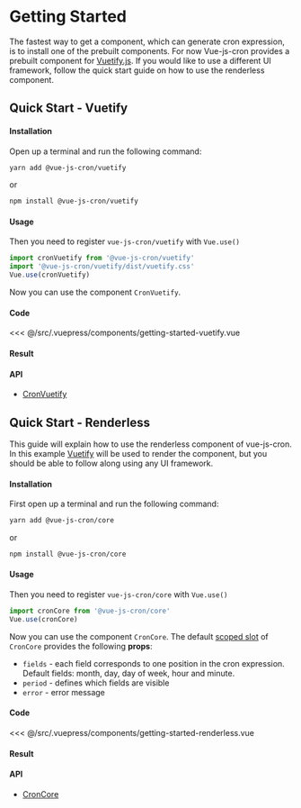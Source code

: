# Getting Started

The fastest way to get a component, which can generate cron expression, is to install one of the prebuilt components.
For now Vue-js-cron provides a prebuilt component for [Vuetify.js](/guide/getting-started.html#quick-start-vuetify).
If you would like to use a different UI framework, follow the quick start guide on how to use the renderless component.

## Quick Start - Vuetify

#### Installation

Open up a terminal and run the following command:

```bash 
yarn add @vue-js-cron/vuetify
```
or

```bash 
npm install @vue-js-cron/vuetify
```
#### Usage

Then you need to register `vue-js-cron/vuetify` with `Vue.use()`

```js
import cronVuetify from '@vue-js-cron/vuetify'
import '@vue-js-cron/vuetify/dist/vuetify.css'
Vue.use(cronVuetify)
```

Now you can use the component `CronVuetify`.

#### Code

<<< @/src/.vuepress/components/getting-started-vuetify.vue

#### Result 

<getting-started-vuetify />

#### API

- [CronVuetify](/api/vuetify)

## Quick Start - Renderless

This guide will explain how to use the renderless component of vue-js-cron.
In this example [Vuetify](https://vuetifyjs.com/en/) will be used to render the component, but you should be able to follow along using any UI framework.

#### Installation

First open up a terminal and run the following command:

```bash 
yarn add @vue-js-cron/core
```
or

```bash 
npm install @vue-js-cron/core
```

#### Usage

Then you need to register `vue-js-cron/core` with `Vue.use()`

```js
import cronCore from '@vue-js-cron/core'
Vue.use(cronCore)
```

Now you can use the component `CronCore`. The default [scoped slot](https://vuejs.org/v2/guide/components-slots.html#Scoped-Slots) of `CronCore` provides the following **props**:

- `fields` - each field corresponds to one position in the cron expression. Default fields: month, day, day of week, hour and minute.
- `period` - defines which fields are visible
- `error` - error message

#### Code

<<< @/src/.vuepress/components/getting-started-renderless.vue

#### Result

<getting-started-renderless />

#### API

- [CronCore](/api/vuetify)